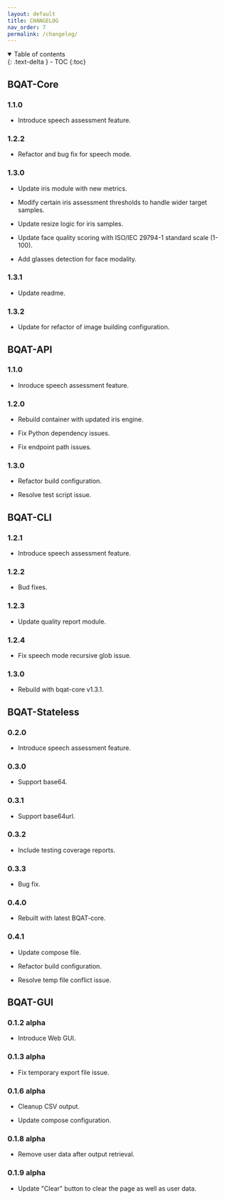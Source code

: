 ```yaml
---
layout: default
title: CHANGELOG
nav_order: 7
permalink: /changelog/
---
```


<details open markdown="block">
  <summary>
    Table of contents
  </summary>
  {: .text-delta }
- TOC
{:toc}
</details>

## BQAT-Core

### 1.1.0

+ Introduce speech assessment feature.

### 1.2.2

+ Refactor and bug fix for speech mode.

### 1.3.0

+ Update iris module with new metrics.

+ Modify certain iris assessment thresholds to handle wider target samples.

+ Update resize logic for iris samples.

+ Update face quality scoring with ISO/IEC 29794-1 standard scale (1-100).

+ Add glasses detection for face modality.

### 1.3.1

+ Update readme.

### 1.3.2

+ Update for refactor of image building configuration.

## BQAT-API

### 1.1.0

+ Inroduce speech assessment feature.

### 1.2.0

+ Rebuild container with updated iris engine.

+ Fix Python dependency issues.

+ Fix endpoint path issues.

### 1.3.0

+ Refactor build configuration.

+ Resolve test script issue.

## BQAT-CLI

### 1.2.1

+ Introduce speech assessment feature.

### 1.2.2

+ Bud fixes.

### 1.2.3

+ Update quality report module.

### 1.2.4

+ Fix speech mode recursive glob issue.

### 1.3.0

+ Rebuild with bqat-core v1.3.1.

## BQAT-Stateless

### 0.2.0

+ Introduce speech assessment feature.

### 0.3.0

+ Support base64.

### 0.3.1

+ Support base64url.

### 0.3.2

+ Include testing coverage reports.

### 0.3.3

+ Bug fix.

### 0.4.0

+ Rebuilt with latest BQAT-core.

### 0.4.1

+ Update compose file.

+ Refactor build configuration.

+ Resolve temp file conflict issue.

## BQAT-GUI

### 0.1.2 alpha

+ Introduce Web GUI.

### 0.1.3 alpha

+ Fix temporary export file issue.

### 0.1.6 alpha

+ Cleanup CSV output.

+ Update compose configuration.

### 0.1.8 alpha

+ Remove user data after output retrieval.

### 0.1.9 alpha

+ Update "Clear" button to clear the page as well as user data.
